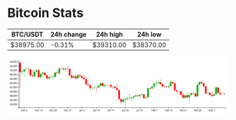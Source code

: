 # Bitcoin Stats

BTC/USDT|24h change|24h high|24h low|
|---|---|---|---|
|$38975.00|-0.31%|$39310.00|$38370.00|

<img src="./chart.svg">
